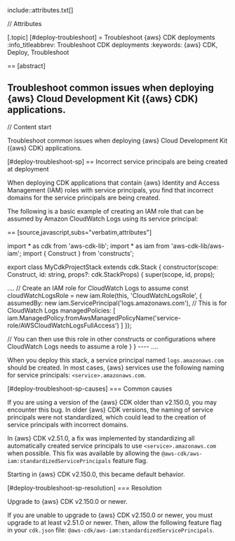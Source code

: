 include::attributes.txt[]

// Attributes

[.topic]
[#deploy-troubleshoot]
= Troubleshoot \{aws} CDK deployments
:info_titleabbrev: Troubleshoot CDK deployments
:keywords: \{aws} CDK, Deploy, Troubleshoot

== [abstract]

Troubleshoot common issues when deploying \{aws} Cloud Development Kit (\{aws} CDK) applications.
--

// Content start

Troubleshoot common issues when deploying \{aws} Cloud Development Kit (\{aws} CDK) applications.

[#deploy-troubleshoot-sp]
== Incorrect service principals are being created at deployment

When deploying CDK applications that contain \{aws} Identity and Access Management (IAM) roles with service principals, you find that incorrect domains for the service principals are being created.

The following is a basic example of creating an IAM role that can be assumed by Amazon CloudWatch Logs using its service principal:

== [source,javascript,subs="verbatim,attributes"]

import * as cdk from 'aws-cdk-lib';
import * as iam from 'aws-cdk-lib/aws-iam';
import { Construct } from 'constructs';

export class MyCdkProjectStack extends cdk.Stack {
  constructor(scope: Construct, id: string, props?: cdk.StackProps) {
    super(scope, id, props);

....
// Create an IAM role for CloudWatch Logs to assume
const cloudWatchLogsRole = new iam.Role(this, 'CloudWatchLogsRole', {
  assumedBy: new iam.ServicePrincipal('logs.amazonaws.com'), // This is for CloudWatch Logs
  managedPolicies: [
    iam.ManagedPolicy.fromAwsManagedPolicyName('service-role/AWSCloudWatchLogsFullAccess')
  ]
});

// You can then use this role in other constructs or configurations where CloudWatch Logs needs to assume a role   } } ----
....

When you deploy this stack, a service principal named `logs.amazonaws.com` should be created. In most cases, \{aws} services use the following naming for service principals: `<service>.amazonaws.com`.

[#deploy-troubleshoot-sp-causes]
=== Common causes

If you are using a version of the \{aws} CDK older than v2.150.0, you may encounter this bug. In older \{aws} CDK versions, the naming of service principals were not standardized, which could lead to the creation of service principals with incorrect domains.

In \{aws} CDK v2.51.0, a fix was implemented by standardizing all automatically created service principals to use `<service>.amazonaws.com` when possible. This fix was available by allowing the `@aws-cdk/aws-iam:standardizedServicePrincipals` feature flag.

Starting in \{aws} CDK v2.150.0, this became default behavior.

[#deploy-troubleshoot-sp-resolution]
=== Resolution

Upgrade to \{aws} CDK v2.150.0 or newer.

If you are unable to upgrade to \{aws} CDK v2.150.0 or newer, you must upgrade to at least v2.51.0 or newer. Then, allow the following feature flag in your `cdk.json` file: `@aws-cdk/aws-iam:standardizedServicePrincipals`.
